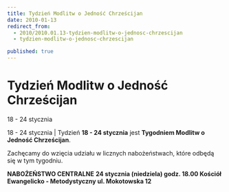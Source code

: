 ```yaml
---
title: Tydzień Modlitw o Jedność Chrześcijan
date: 2010-01-13
redirect_from: 
  - 2010/2010.01.13-tydzien-modlitw-o-jednosc-chrzescijan
  - tydzien-modlitw-o-jednosc-chrzescijan

published: true
---
```




# Tydzień Modlitw o Jedność Chrześcijan

<time>18 - 24 stycznia</time>

18 - 24 stycznia | 
Tydzień **18 - 24 stycznia** jest **Tygodniem&nbsp;Modlitw o Jedność Chrześcijan**. 

Zachęcamy do wzięcia udziału w licznych nabożeństwach, które odbędą się w tym tygodniu. 

**NABOŻEŃSTWO CENTRALNE** **24 stycznia (niedziela) godz. 18.00
Kościół Ewangelicko - Metodystyczny
ul. Mokotowska 12**


<!--CONTENT FROM OLD SERVER (jos before 2013): 18 - 24 stycznia | 
Tydzień **18 - 24 stycznia** jest **Tygodniem&nbsp;Modlitw o Jedność Chrześcijan**. 

Zachęcamy do wzięcia udziału w licznych nabożeństwach, które odbędą się w tym tygodniu. 

**NABOŻEŃSTWO CENTRALNE** **24 stycznia (niedziela) godz. 18.00
Kościół Ewangelicko - Metodystyczny
ul. Mokotowska 12**

-->

<!--{{json:{"created_date":"2010-01-13 20:29:08","publish_down":"0000-00-00 00:00:00","id":"846"}}}-->